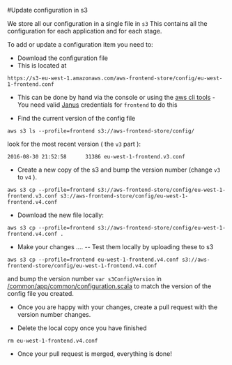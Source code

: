 #Update configuration in s3

We store all our configuration in a single file in `s3`
This contains all the configuration for each application and for each stage.

To add or update a configuration item you need to:
- Download the configuration file
- This is located at
```
https://s3-eu-west-1.amazonaws.com/aws-frontend-store/config/eu-west-1-frontend.conf
```

- This can be done by hand via the console or using the [aws cli tools](http://docs.aws.amazon.com/cli/latest/userguide/installing.html) - You need valid [Janus](https://janus.gutools.co.uk) credentials for `frontend` to do this

- Find the current version of the config file
```
aws s3 ls --profile=frontend s3://aws-frontend-store/config/
```

look for the most recent version ( the `v3` part ):

```
2016-08-30 21:52:58      31386 eu-west-1-frontend.v3.conf
```

- Create a new copy of the s3 and bump the version number (change `v3` to `v4` ).

```
aws s3 cp --profile=frontend s3://aws-frontend-store/config/eu-west-1-frontend.v3.conf s3://aws-frontend-store/config/eu-west-1-frontend.v4.conf
```

-  Download the new file locally:
```
aws s3 cp --profile=frontend s3://aws-frontend-store/config/eu-west-1-frontend.v4.conf .
```

- Make your changes ....
-- Test them locally by uploading these to s3
```
aws s3 cp --profile=frontend eu-west-1-frontend.v4.conf s3://aws-frontend-store/config/eu-west-1-frontend.v4.conf
```
and bump the version number `var s3ConfigVersion` in [/common/app/common/configuration.scala](https://github.com/guardian/frontend/blob/master/common/app/common/configuration.scala) to match the version of the config file you created.

- Once you are happy with your changes, create a pull request with the version number changes.

- Delete the local copy once you have finished
```
rm eu-west-1-frontend.v4.conf
```

- Once your pull request is merged, everything is done!




